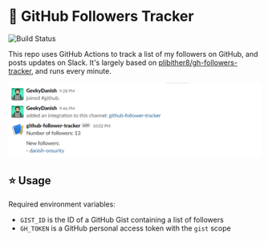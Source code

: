 # 🥱 GitHub Followers Tracker

![Build Status](https://img.shields.io/github/issues/danish45007/track-github-followers?style=social)

This repo uses GitHub Actions to track a list of my followers on GitHub, and posts updates on Slack. It's largely based on [plibither8/gh-followers-tracker](https://github.com/plibither8/gh-followers-tracker), and runs every minute.

![Screenshot of Slack channel](./slack.png)

## ⭐ Usage

Required environment variables:

- `GIST_ID` is the ID of a GitHub Gist containing a list of followers
- `GH_TOKEN` is a GitHub personal access token with the `gist` scope
